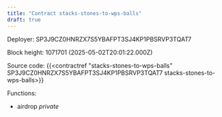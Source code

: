 ```yaml
---
title: "Contract stacks-stones-to-wps-balls"
draft: true
---
```

Deployer: SP3J9CZ0HNRZX7S5YBAFPT3SJ4KP1PBSRVP3TQAT7


 



Block height: 1071701 (2025-05-02T20:01:22.000Z)

Source code: {{<contractref "stacks-stones-to-wps-balls" SP3J9CZ0HNRZX7S5YBAFPT3SJ4KP1PBSRVP3TQAT7 stacks-stones-to-wps-balls>}}

Functions:

* airdrop _private_
